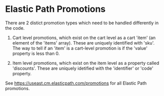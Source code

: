 # Elastic Path Promotions

There are 2 distict promotion types which need to be handled differently in the code.

1. Cart level promotions, which exist on the cart level as a cart 'item' (an element of the 'items' array). These are uniquely identified with 'sku'. The way to tell if an 'item' is a cart-level promotion is if the 'value' property is less than 0.

2. Item level promotions, which exist on the item level as a property called 'discounts'. These are uniquely idetified with the 'identifier' or 'code' property.

See https://useast.cm.elasticpath.com/promotions for all Elastic Path promotions.
